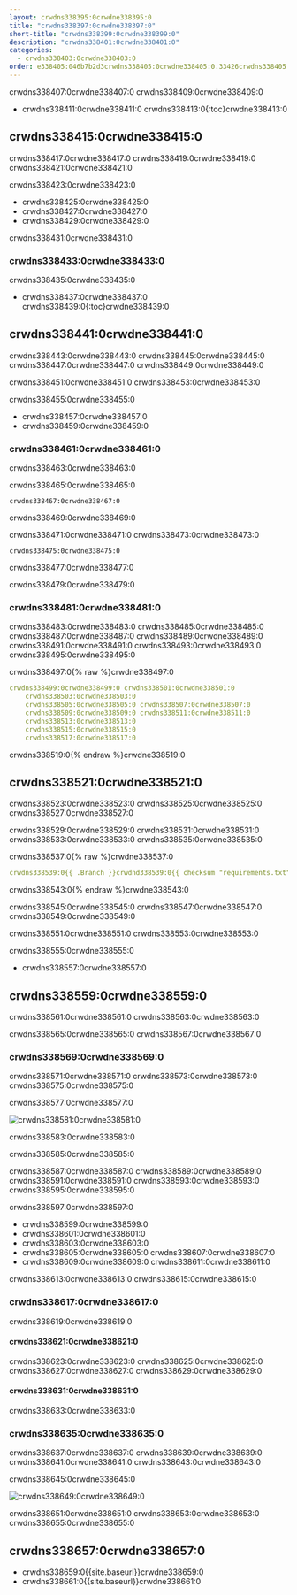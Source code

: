 ```yaml
---
layout: crwdns338395:0crwdne338395:0
title: "crwdns338397:0crwdne338397:0"
short-title: "crwdns338399:0crwdne338399:0"
description: "crwdns338401:0crwdne338401:0"
categories:
  - crwdns338403:0crwdne338403:0
order: e338405:046b7b2d3crwdns338405:0crwdne338405:0.33426crwdns338405:0crwdne338405:074crwdns338405:0crwdne338405:0
---
```


crwdns338407:0crwdne338407:0 crwdns338409:0crwdne338409:0

* crwdns338411:0crwdne338411:0
crwdns338413:0{:toc}crwdne338413:0

## crwdns338415:0crwdne338415:0

crwdns338417:0crwdne338417:0 crwdns338419:0crwdne338419:0 crwdns338421:0crwdne338421:0

crwdns338423:0crwdne338423:0

- crwdns338425:0crwdne338425:0
- crwdns338427:0crwdne338427:0
- crwdns338429:0crwdne338429:0

crwdns338431:0crwdne338431:0

### crwdns338433:0crwdne338433:0

crwdns338435:0crwdne338435:0

* crwdns338437:0crwdne338437:0
crwdns338439:0{:toc}crwdne338439:0

## crwdns338441:0crwdne338441:0

crwdns338443:0crwdne338443:0 crwdns338445:0crwdne338445:0 crwdns338447:0crwdne338447:0 crwdns338449:0crwdne338449:0

crwdns338451:0crwdne338451:0 crwdns338453:0crwdne338453:0

crwdns338455:0crwdne338455:0

- crwdns338457:0crwdne338457:0
- crwdns338459:0crwdne338459:0

### crwdns338461:0crwdne338461:0

crwdns338463:0crwdne338463:0

crwdns338465:0crwdne338465:0

`crwdns338467:0crwdne338467:0`

crwdns338469:0crwdne338469:0

crwdns338471:0crwdne338471:0 crwdns338473:0crwdne338473:0

`crwdns338475:0crwdne338475:0`

crwdns338477:0crwdne338477:0

crwdns338479:0crwdne338479:0

### crwdns338481:0crwdne338481:0

crwdns338483:0crwdne338483:0 crwdns338485:0crwdne338485:0 crwdns338487:0crwdne338487:0 crwdns338489:0crwdne338489:0 crwdns338491:0crwdne338491:0 crwdns338493:0crwdne338493:0 crwdns338495:0crwdne338495:0

crwdns338497:0{% raw %}crwdne338497:0

```yaml
crwdns338499:0crwdne338499:0 crwdns338501:0crwdne338501:0
    crwdns338503:0crwdne338503:0
    crwdns338505:0crwdne338505:0 crwdns338507:0crwdne338507:0
    crwdns338509:0crwdne338509:0 crwdns338511:0crwdne338511:0
    crwdns338513:0crwdne338513:0
    crwdns338515:0crwdne338515:0
    crwdns338517:0crwdne338517:0
```
crwdns338519:0{% endraw %}crwdne338519:0

## crwdns338521:0crwdne338521:0

crwdns338523:0crwdne338523:0 crwdns338525:0crwdne338525:0 crwdns338527:0crwdne338527:0

crwdns338529:0crwdne338529:0 crwdns338531:0crwdne338531:0 crwdns338533:0crwdne338533:0 crwdns338535:0crwdne338535:0

crwdns338537:0{% raw %}crwdne338537:0
```yaml
crwdns338539:0{{ .Branch }}crwdnd338539:0{{ checksum "requirements.txt" }}crwdne338539:0 crwdns338541:0{{ .Branch }}crwdnd338541:0{{ checksum "requirements.txt" }}crwdne338541:0
```
crwdns338543:0{% endraw %}crwdne338543:0

crwdns338545:0crwdne338545:0 crwdns338547:0crwdne338547:0 crwdns338549:0crwdne338549:0

crwdns338551:0crwdne338551:0 crwdns338553:0crwdne338553:0

crwdns338555:0crwdne338555:0

- crwdns338557:0crwdne338557:0

## crwdns338559:0crwdne338559:0

crwdns338561:0crwdne338561:0 crwdns338563:0crwdne338563:0

crwdns338565:0crwdne338565:0 crwdns338567:0crwdne338567:0

### crwdns338569:0crwdne338569:0

crwdns338571:0crwdne338571:0 crwdns338573:0crwdne338573:0 crwdns338575:0crwdne338575:0

crwdns338577:0crwdne338577:0

![crwdns338581:0crwdne338581:0](crwdns338579:0{{site.baseurl}}crwdne338579:0)

crwdns338583:0crwdne338583:0

crwdns338585:0crwdne338585:0

crwdns338587:0crwdne338587:0 crwdns338589:0crwdne338589:0 crwdns338591:0crwdne338591:0 crwdns338593:0crwdne338593:0 crwdns338595:0crwdne338595:0

crwdns338597:0crwdne338597:0

- crwdns338599:0crwdne338599:0
- crwdns338601:0crwdne338601:0
- crwdns338603:0crwdne338603:0
- crwdns338605:0crwdne338605:0 crwdns338607:0crwdne338607:0
- crwdns338609:0crwdne338609:0 crwdns338611:0crwdne338611:0

crwdns338613:0crwdne338613:0 crwdns338615:0crwdne338615:0

### crwdns338617:0crwdne338617:0

crwdns338619:0crwdne338619:0

#### crwdns338621:0crwdne338621:0

crwdns338623:0crwdne338623:0 crwdns338625:0crwdne338625:0 crwdns338627:0crwdne338627:0 crwdns338629:0crwdne338629:0

#### crwdns338631:0crwdne338631:0

crwdns338633:0crwdne338633:0

### crwdns338635:0crwdne338635:0

crwdns338637:0crwdne338637:0 crwdns338639:0crwdne338639:0 crwdns338641:0crwdne338641:0 crwdns338643:0crwdne338643:0

crwdns338645:0crwdne338645:0

![crwdns338649:0crwdne338649:0](crwdns338647:0{{site.baseurl}}crwdne338647:0)

crwdns338651:0crwdne338651:0 crwdns338653:0crwdne338653:0 crwdns338655:0crwdne338655:0

## crwdns338657:0crwdne338657:0

- crwdns338659:0{{site.baseurl}}crwdne338659:0
- crwdns338661:0{{site.baseurl}}crwdne338661:0
